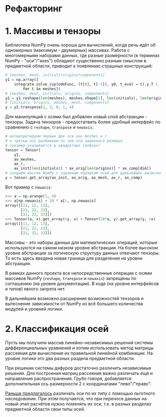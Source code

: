 # Рефакторинг

# 1. Массивы и тензоры
Библиотека NumPy очень хороша для вычислений, когда речь идёт об одномерных
(максимум - двумерных) массивах.
Работа с многомерными наборами данных, где разные размерности
(в терминах NumPy - "оси"/"axes")
обладают существенно разным смыслом в предметной области,
приводит к появлению страшных конструкций:
```Python
# [meshes, mesh, initials*origins*components]
y1 = np.array([
    integrate.solve_ivp(odeFunc, (t[0], t[-1]), y0, t_eval = t).y.T \
        for t in meshes])
# [meshes, mesh, initials, origins, components]
y2 = y1.reshape(len(meshes), meshes.shape[1], len(initials), len(origins), dim)
# [initials, origins, meshes, mesh, components]
y = y2.transpose(2, 3, 0, 1, 4)
```
Для манипуляций с осями был добавлен новый слой абстракции - тензоры.
Задача тензоров - предостатвить более удобный интерфейс по сравнению с
`reshape`, `transpose` и `newaxis`:
```Python
# интерпретируем первые две оси как meshes и r
# а третью ось разбиваем на три оси заданного размера
# (размер указывается в квадратных скобках)
tensor = Tensor(
    y1,
    ax_meshes,
    ax_r,
    ax_init[len(initials)] * ax_orig[len(origins)] * ax_comp[dim])
# создаём массив NumPy с заданным порядком осей для дальнейших вычислений
y = tensor.get_array(ax_init, ax_orig, ax_mesh, ax_r, ax_comp)
```
Вот пример с `newaxis`:
```Python
>>> a = np.arange(1, 4)
>>> a[np.newaxis] + 10 * a[:, np.newaxis]
array([[11, 12, 13], 
       [21, 22, 23], 
       [31, 32, 33]])
>>> Tensor(a, x).get_array(+y, x) + Tensor(10*a, y).get_array(y, +x)
array([[11, 12, 13],
       [21, 22, 23],
       [31, 32, 33]])
```

Массивы - это наборы данных для математических операций, которые используются
на самом низком уровне абстракции.
На более высоком уровне абстракции за логическую структуру данных отвечают тензоры.
То есть здесь введена новая граница для разделения на уровни абстракции.

В рамках данного проекта все непосредственные операции с осями массивов NumPy
(`reshape`, `transpose` и `newaxis`) запрещены по соглашению
(на уровне документации).
В коде (на уровне интерфейсов и типов) явного запрета нет.

В дальнейшем возможно расширение возможностей тензоров и вытеснение зависимости
от NumPy из всё большего количества модулей и уровней логики.


# 2. Классификация осей
Пусть мы получили массив линейно-независимых решений
системы дифференциальных уравнений
и хотим использовать метод матрицы рассеяния для вычисления их правильной
линейной комбинации.
На уровне логики это два разных раздела предметной области.

При решении системы дифуров достаточно различить независимые решения.
Для построения матриц рассеяния важно различать ещё и направления распространения.
Грубо говоря, добавляется дополнительная ось размерности 2 с координатами "лево"/"право".

[Раньше предлагалось](../2023-08-01-protective/protective.md)
различать оси по их типу с помощью *льготного наследования*.
При этом получается, что при переносе данных на новый этап расчётов нужно
поменять их оси, т.к. в разных разделах предметной области свои типы осей.
